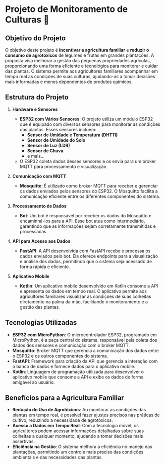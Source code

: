 # Projeto de Monitoramento de Culturas 🌾

## Objetivo do Projeto

O objetivo deste projeto é **incentivar a agricultura familiar** e **reduzir o consumo de agrotóxicos** de legumes e frutas em grandes plantações. A proposta visa melhorar a gestão das pequenas propriedades agrícolas, proporcionando uma forma eficiente e tecnológica para monitorar e cuidar das plantas. O sistema permite aos agricultores familiares acompanhar em tempo real as condições de suas culturas, ajudando-os a tomar decisões mais informadas e menos dependentes de produtos químicos.

## Estrutura do Projeto

1. **Hardware e Sensores**
   - **ESP32 com Vários Sensores**: O projeto utiliza um módulo ESP32 que é equipado com diversos sensores para monitorar as condições das plantas. Esses sensores incluem:
     - **Sensor de Umidade e Temperatura (DHT11)**
     - **Sensor de Umidade do Solo**
     - **Sensor de Luz (LDR)**
     - **Sensor de Chuva**
     - e mais...
   - O ESP32 coleta dados desses sensores e os envia para um broker MQTT para processamento e visualização.

2. **Comunicação com MQTT**
   - **Mosquitto**: É utilizado como broker MQTT para receber e gerenciar os dados enviados pelos sensores do ESP32. O Mosquitto facilita a comunicação eficiente entre os diferentes componentes do sistema.

3. **Processamento de Dados**
   - **Bot**: Um bot é responsável por receber os dados do Mosquitto e encaminhá-los para a API. Esse bot atua como intermediário, garantindo que as informações sejam corretamente transmitidas e processadas.

4. **API para Acesso aos Dados**
   - **FastAPI**: A API desenvolvida com FastAPI recebe e processa os dados enviados pelo bot. Ela oferece endpoints para a visualização e análise dos dados, permitindo que o sistema seja acessado de forma rápida e eficiente.

5. **Aplicativo Mobile**
   - **Kotlin**: Um aplicativo mobile desenvolvido em Kotlin consome a API e apresenta os dados em tempo real. O aplicativo permite aos agricultores familiares visualizar as condições de suas colheitas diretamente na palma da mão, facilitando o monitoramento e a gestão das plantas.

## Tecnologias Utilizadas

- **ESP32 com MicroPython**: O microcontrolador ESP32, programado em MicroPython, é a peça central do sistema, responsável pela coleta dos dados dos sensores e comunicação com o broker MQTT.
- **Mosquitto**: Broker MQTT que gerencia a comunicação dos dados entre o ESP32 e os outros componentes do sistema.
- **FastAPI**: Framework para criação da API que gerencia a interação com o banco de dados e fornece dados para o aplicativo mobile.
- **Kotlin**: Linguagem de programação utilizada para desenvolver o aplicativo mobile que consome a API e exibe os dados de forma amigável ao usuário.

## Benefícios para a Agricultura Familiar

- **Redução do Uso de Agrotóxicos**: Ao monitorar as condições das plantas em tempo real, é possível fazer ajustes precisos nas práticas de cultivo, reduzindo a necessidade de agrotóxicos.
- **Acesso a Dados em Tempo Real**: Com a tecnologia móvel, os agricultores podem acessar informações detalhadas sobre suas colheitas a qualquer momento, ajudando a tomar decisões mais assertivas.
- **Eficiência na Gestão**: O sistema melhora a eficiência no manejo das plantações, permitindo um controle mais preciso das condições ambientais e das necessidades das plantas.

